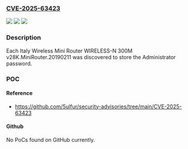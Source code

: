 ### [CVE-2025-63423](https://cve.mitre.org/cgi-bin/cvename.cgi?name=CVE-2025-63423)
![](https://img.shields.io/static/v1?label=Product&message=n%2Fa&color=blue)
![](https://img.shields.io/static/v1?label=Version&message=n%2Fa%20&color=brightgreen)
![](https://img.shields.io/static/v1?label=Vulnerability&message=n%2Fa&color=brightgreen)

### Description

Each Italy Wireless Mini Router WIRELESS-N 300M v28K.MiniRouter.20190211 was discovered to store the Administrator password.

### POC

#### Reference
- https://github.com/5ulfur/security-advisories/tree/main/CVE-2025-63423

#### Github
No PoCs found on GitHub currently.

